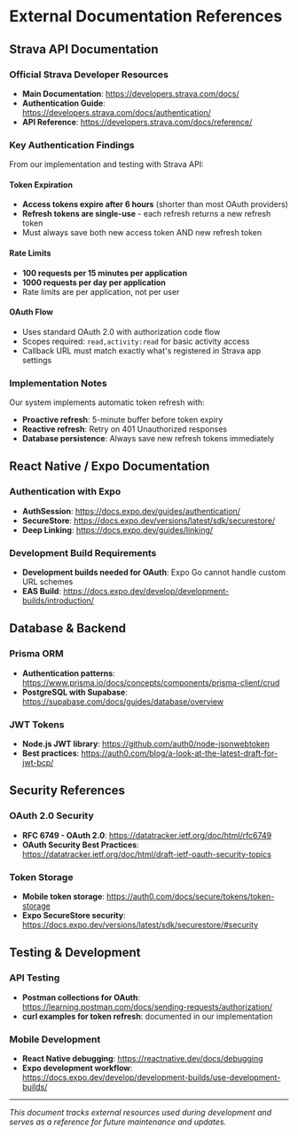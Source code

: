 # External Documentation References

## Strava API Documentation

### Official Strava Developer Resources
- **Main Documentation**: https://developers.strava.com/docs/
- **Authentication Guide**: https://developers.strava.com/docs/authentication/
- **API Reference**: https://developers.strava.com/docs/reference/

### Key Authentication Findings
From our implementation and testing with Strava API:

#### Token Expiration
- **Access tokens expire after 6 hours** (shorter than most OAuth providers)
- **Refresh tokens are single-use** - each refresh returns a new refresh token
- Must always save both new access token AND new refresh token

#### Rate Limits
- **100 requests per 15 minutes per application**
- **1000 requests per day per application**
- Rate limits are per application, not per user

#### OAuth Flow
- Uses standard OAuth 2.0 with authorization code flow
- Scopes required: `read,activity:read` for basic activity access
- Callback URL must match exactly what's registered in Strava app settings

### Implementation Notes
Our system implements automatic token refresh with:
- **Proactive refresh**: 5-minute buffer before token expiry
- **Reactive refresh**: Retry on 401 Unauthorized responses
- **Database persistence**: Always save new refresh tokens immediately

## React Native / Expo Documentation

### Authentication with Expo
- **AuthSession**: https://docs.expo.dev/guides/authentication/
- **SecureStore**: https://docs.expo.dev/versions/latest/sdk/securestore/
- **Deep Linking**: https://docs.expo.dev/guides/linking/

### Development Build Requirements
- **Development builds needed for OAuth**: Expo Go cannot handle custom URL schemes
- **EAS Build**: https://docs.expo.dev/develop/development-builds/introduction/

## Database & Backend

### Prisma ORM
- **Authentication patterns**: https://www.prisma.io/docs/concepts/components/prisma-client/crud
- **PostgreSQL with Supabase**: https://supabase.com/docs/guides/database/overview

### JWT Tokens
- **Node.js JWT library**: https://github.com/auth0/node-jsonwebtoken
- **Best practices**: https://auth0.com/blog/a-look-at-the-latest-draft-for-jwt-bcp/

## Security References

### OAuth 2.0 Security
- **RFC 6749 - OAuth 2.0**: https://datatracker.ietf.org/doc/html/rfc6749
- **OAuth Security Best Practices**: https://datatracker.ietf.org/doc/html/draft-ietf-oauth-security-topics

### Token Storage
- **Mobile token storage**: https://auth0.com/docs/secure/tokens/token-storage
- **Expo SecureStore security**: https://docs.expo.dev/versions/latest/sdk/securestore/#security

## Testing & Development

### API Testing
- **Postman collections for OAuth**: https://learning.postman.com/docs/sending-requests/authorization/
- **curl examples for token refresh**: documented in our implementation

### Mobile Development
- **React Native debugging**: https://reactnative.dev/docs/debugging
- **Expo development workflow**: https://docs.expo.dev/develop/development-builds/use-development-builds/

---

*This document tracks external resources used during development and serves as a reference for future maintenance and updates.*